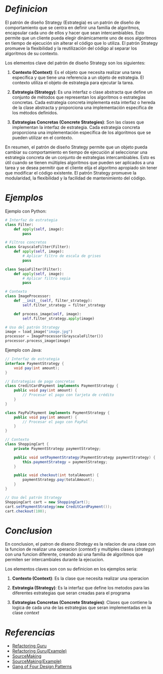 # ***Definicion***

El patrón de diseño Strategy (Estrategia) es un patrón de diseño de comportamiento que se centra en definir una familia de algoritmos, encapsular cada uno de ellos y hacer que sean intercambiables. Esto permite que un cliente pueda elegir dinámicamente uno de esos algoritmos en tiempo de ejecución sin alterar el código que lo utiliza. El patrón Strategy promueve la flexibilidad y la reutilización del código al separar los algoritmos de su contexto.

Los elementos clave del patrón de diseño Strategy son los siguientes:

1. **Contexto (Context)**: Es el objeto que necesita realizar una tarea específica y que tiene una referencia a un objeto de estrategia. El contexto utiliza el objeto de estrategia para ejecutar la tarea.

2. **Estrategia (Strategy)**: Es una interfaz o clase abstracta que define un conjunto de métodos que representan los algoritmos o estrategias concretas. Cada estrategia concreta implementa esta interfaz o hereda de la clase abstracta y proporciona una implementación específica de los métodos definidos.

3. **Estrategias Concretas (Concrete Strategies)**: Son las clases que implementan la interfaz de estrategia. Cada estrategia concreta proporciona una implementación específica de los algoritmos que se pueden utilizar en el contexto.

En resumen, el patrón de diseño Strategy permite que un objeto pueda cambiar su comportamiento en tiempo de ejecución al seleccionar una estrategia concreta de un conjunto de estrategias intercambiables. Esto es útil cuando se tienen múltiples algoritmos que pueden ser aplicados a una tarea y se desea permitir que el cliente elija el algoritmo apropiado sin tener que modificar el código existente. El patrón Strategy promueve la modularidad, la flexibilidad y la facilidad de mantenimiento del código.

# ***Ejemplos***

Ejemplo con Python:

```python
# Interfaz de estrategia
class Filter:
    def apply(self, image):
        pass

# Filtros concretos
class GrayscaleFilter(Filter):
    def apply(self, image):
        # Aplicar filtro de escala de grises
        pass

class SepiaFilter(Filter):
    def apply(self, image):
        # Aplicar filtro sepia
        pass

# Contexto
class ImageProcessor:
    def __init__(self, filter_strategy):
        self.filter_strategy = filter_strategy

    def process_image(self, image):
        self.filter_strategy.apply(image)

# Uso del patrón Strategy
image = load_image("image.jpg")
processor = ImageProcessor(GrayscaleFilter())
processor.process_image(image)
```

Ejemplo con Java:

```java
// Interfaz de estrategia
interface PaymentStrategy {
    void pay(int amount);
}

// Estrategias de pago concretas
class CreditCardPayment implements PaymentStrategy {
    public void pay(int amount) {
        // Procesar el pago con tarjeta de crédito
    }
}

class PayPalPayment implements PaymentStrategy {
    public void pay(int amount) {
        // Procesar el pago con PayPal
    }
}

// Contexto
class ShoppingCart {
    private PaymentStrategy paymentStrategy;

    public void setPaymentStrategy(PaymentStrategy paymentStrategy) {
        this.paymentStrategy = paymentStrategy;
    }

    public void checkout(int totalAmount) {
        paymentStrategy.pay(totalAmount);
    }
}

// Uso del patrón Strategy
ShoppingCart cart = new ShoppingCart();
cart.setPaymentStrategy(new CreditCardPayment());
cart.checkout(100);
```

# ***Conclusion***
En conclusion, el patron de diseno *Strategy* es la relacion de una clase con la funcion de realizar una operacion (*context*) y multiples clases (*strategy*) con una funcion diferente, creando asi una familia de algoritmos que permiten ser intercambiales durante la ejecucion.

Los elementos claves son con su definicion en los ejemplos seria:

1. **Contexto (Context)**: Es la clase que necesita realizar una operacion

2. **Estrategia (Strategy)**: Es la interfaz que define los metodos para las diferentes estrategias que seran creadas para el programa

3. **Estrategias Concretas (Concrete Strategies)**: Clases que contiene la logica de cada una de las estrategias que seran implementadas en la clase *context*


# ***Referencias***

- [Refactoring Guru](https://refactoring.guru/es/design-patterns/strategy)
- [Refactoring Guru(Example)](https://refactoring.guru/es/design-patterns/strategy/python/example)
- [SourceMaking](https://sourcemaking.com/design_patterns/strategy)
- [SourceMaking(Example)](https://sourcemaking.com/design_patterns/strategy/python/1)
- [Gang of Four Design Patterns](https://springframework.guru/gang-of-four-design-patterns/strategy-pattern/)
